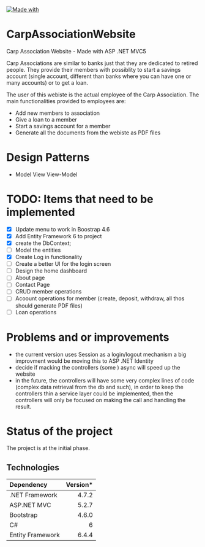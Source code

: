 [![Made with](https://img.shields.io/badge/Made%20with-.NET%20ASP%20MVC5-yellowgreen)](https://docs.microsoft.com/en-us/aspnet/mvc/overview/getting-started/introduction/getting-started)

# CarpAssociationWebsite
Carp Association Website - Made with ASP .NET MVC5

Carp Associations are similar to banks just that they are dedicated to retired people. They provide their members with possiblity to start a savings account (single account, different than banks where you can have one or many accounts) or to get a loan.

The user of this webiste is the actual employee of the Carp Association.
The main functionalities provided to employees are:
  - Add new members to association
  - Give a loan to a member
  - Start a savings account for a member
  - Generate all the documents from the webiste as PDF files

# Design Patterns

* Model View View-Model

# TODO: Items that need to be implemented
- [x] Update menu to work in Boostrap 4.6
- [x] Add Entity Framework 6 to project
- [x] create the DbContext;
- [ ] Model the entities
- [x] Create Log in functionality
- [ ] Create a better UI for the login screen
- [ ] Design the home dashboard
- [ ] About page
- [ ] Contact Page
- [ ] CRUD member operations
- [ ] Acoount operations for member (create, deposit, withdraw, all thos should generate PDF files)
- [ ] Loan operations

# Problems and or improvements
- the current version uses Session as a login/logout mechanism a big improvment would be moving this to ASP .NET Identity
- decide if macking the controllers (some ) async will speed up the website
- in the future, the controllers will have some very complex lines of code (complex data retrieval from the db and such), in order to keep the controllers thin a service layer could be implemented, then the controllers will only be focused on making the call and handling the result.
# Status of the project 

The project is at the initial phase.

## Technologies

| Dependency | Version*
| :--- | ---:
| .NET Framework | 4.7.2
| ASP.NET MVC | 5.2.7
| Bootstrap | 4.6.0
| C# | 6
| Entity Framework | 6.4.4
